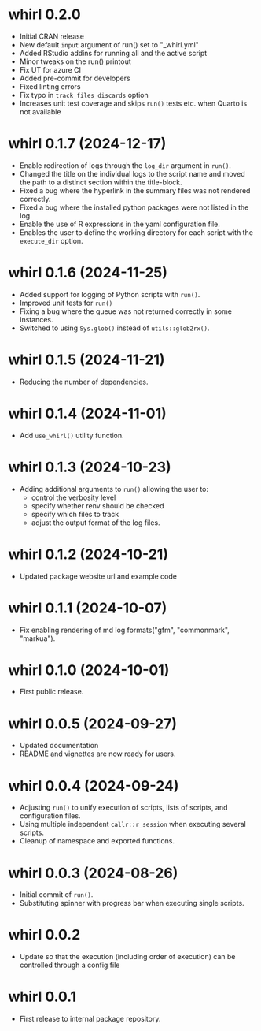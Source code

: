 # whirl 0.2.0

* Initial CRAN release
* New default `input` argument of run() set to "_whirl.yml"
* Added RStudio addins for running all and the active script
* Minor tweaks on the run() printout
* Fix UT for azure CI
* Added pre-commit for developers
* Fixed linting errors
* Fix typo in `track_files_discards` option
* Increases unit test coverage and skips `run()` tests etc. when Quarto is not available

# whirl 0.1.7 (2024-12-17)
* Enable redirection of logs through the `log_dir` argument in `run()`.
* Changed the title on the individual logs to the script name and moved the path to a distinct section within the title-block.
* Fixed a bug where the hyperlink in the summary files was not rendered correctly.
* Fixed a bug where the installed python packages were not listed in the log.
* Enable the use of R expressions in the yaml configuration file.
* Enables the user to define the working directory for each script with the `execute_dir` option.

# whirl 0.1.6 (2024-11-25)
* Added support for logging of Python scripts with `run()`.
* Improved unit tests for `run()`
* Fixing a bug where the queue was not returned correctly in some instances.
* Switched to using `Sys.glob()` instead of `utils::glob2rx()`.

# whirl 0.1.5 (2024-11-21)
* Reducing the number of dependencies.

# whirl 0.1.4 (2024-11-01)
* Add `use_whirl()` utility function.

# whirl 0.1.3 (2024-10-23)
* Adding additional arguments to `run()` allowing the user to:
  - control the verbosity level
  - specify whether renv should be checked
  - specify which files to track
  - adjust the output format of the log files.

# whirl 0.1.2 (2024-10-21)
* Updated package website url and example code

# whirl 0.1.1 (2024-10-07)  
* Fix enabling rendering of md log formats("gfm", "commonmark", "markua").

# whirl 0.1.0 (2024-10-01)
* First public release.

# whirl 0.0.5 (2024-09-27)
* Updated documentation
* README and vignettes are now ready for users.

# whirl 0.0.4 (2024-09-24)
* Adjusting `run()` to unify execution of scripts, lists of scripts, and configuration files.
* Using multiple independent `callr::r_session` when executing several scripts.
* Cleanup of namespace and exported functions.

# whirl 0.0.3 (2024-08-26)
* Initial commit of `run()`.
* Substituting spinner with progress bar when executing single scripts.

# whirl 0.0.2
* Update so that the execution (including order of execution) can be controlled through a config file

# whirl 0.0.1
* First release to internal package repository.
